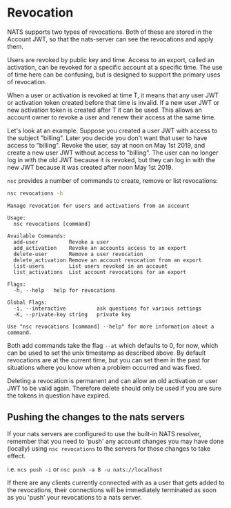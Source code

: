 # Revocation

NATS supports two types of revocations. Both of these are stored in the Account JWT, so that the nats-server can see the revocations and apply them.

Users are revoked by public key and time. Access to an export, called an activation, can be revoked for a specific account at a specific time. The use of time here can be confusing, but is designed to support the primary uses of revocation.

When a user or activation is revoked at time T, it means that any user JWT or activation token created before that time is invalid. If a new user JWT or new activation token is created after T it can be used. This allows an account owner to revoke a user and renew their access at the same time.

Let's look at an example. Suppose you created a user JWT with access to the subject "billing". Later you decide you don't want that user to have access to "billing". Revoke the user, say at noon on May 1st 2019, and create a new user JWT without access to "billing". The user can no longer log in with the old JWT because it is revoked, but they can log in with the new JWT because it was created after noon May 1st 2019.

`nsc` provides a number of commands to create, remove or list revocations:

```bash
nsc revocations -h
```
```text
Manage revocation for users and activations from an account

Usage:
  nsc revocations [command]

Available Commands:
  add-user          Revoke a user
  add_activation    Revoke an accounts access to an export
  delete-user       Remove a user revocation
  delete_activation Remove an account revocation from an export
  list-users        List users revoked in an account
  list_activations  List account revocations for an export

Flags:
  -h, --help   help for revocations

Global Flags:
  -i, --interactive          ask questions for various settings
  -K, --private-key string   private key

Use "nsc revocations [command] --help" for more information about a command.
```

Both add commands take the flag `--at` which defaults to 0, for now, which can be used to set the unix timestamp as described above. By default revocations are at the current time, but you can set them in the past for situations where you know when a problem occurred and was fixed.

Deleting a revocation is permanent and can allow an old activation or user JWT to be valid again. Therefore delete should only be used if you are sure the tokens in question have expired.

## Pushing the changes to the nats servers

If your nats servers are configured to use the built-in NATS resolver, remember that you need to 'push' any account changes you may have done (locally) using `nsc revocations` to the servers for those changes to take effect.

i.e. `ncs push -i` or `nsc push -a B -u nats://localhost`

If there are any clients currently connected with as a user that gets added to the revocations, their connections will be immediately terminated as soon as you 'push' your revocations to a nats server.
